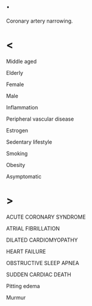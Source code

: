 # .

Coronary artery narrowing.

# <

Middle aged

Elderly

Female

Male

Inflammation

Peripheral vascular disease

Estrogen

Sedentary lifestyle

Smoking

Obesity

Asymptomatic

# >

ACUTE CORONARY SYNDROME

ATRIAL FIBRILLATION

DILATED CARDIOMYOPATHY

HEART FAILURE

OBSTRUCTIVE SLEEP APNEA

SUDDEN CARDIAC DEATH

Pitting edema

Murmur

